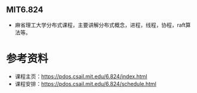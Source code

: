 ## MIT6.824
- 麻省理工大学分布式课程，主要讲解分布式概念，进程，线程，协程，raft算法等。
# 参考资料
- 课程主页：https://pdos.csail.mit.edu/6.824/index.html
- 课程安排：https://pdos.csail.mit.edu/6.824/schedule.html